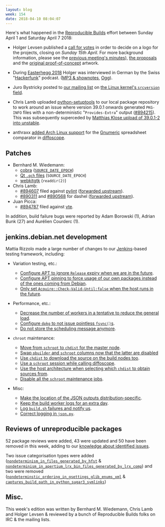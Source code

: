 ```yaml
---
layout: blog
week: 154
date: 2018-04-10 08:04:07
---
```


Here's what happened in the [Reproducible Builds](https://reproducible-builds.org) effort between Sunday April 1 and Saturday April 7 2018:

* Holger Levsen published a [call for votes](https://lists.reproducible-builds.org/pipermail/rb-general/2018-April/000848.html) in order to decide on a logo for the projects, closing on *Sunday 15th April*. For more background information, please see the [previous meeting's minutes](https://lists.reproducible-builds.org/pipermail/rb-general/2018-March/000839.html)), [the proposals](https://demo.identihub.co/project/r-b-logo-voting/) and the [original proof-of-concept](https://wiki.debian.org/ReproducibleBuilds/Logo) artwork.

* During [Easterhegg 2018](https://eh18.easterhegg.eu/) Holger was interviewed in German by the Swiss "[Hackerfunk](https://www.hackerfunk.ch/)" podcast. ([MP3 & shownotes](https://www.hackerfunk.ch/index.php?id=271), [Ogg](https://www.hackerfunk.ch/index.php?id=270)).

* Juro Bystricky posted to [our mailing list](https://lists.reproducible-builds.org/pipermail/rb-general/) on [the Linux kernel's `srcversion` field](https://lists.reproducible-builds.org/pipermail/rb-general/2018-April/000845.html).

* Chris Lamb uploaded [python-setuptools](39.0.1-1.0~reproducible1) to our local package repository to work around an issue where version 39.0.1 onwards generated `PKG-INFO` files with a non-deterministic "`Provides-Extra`" output ([#894215](https://bugs.debian.org/894215)). This was subsequently superceded by [Matthias Klose upload of 39.0.1-2 into unstable](https://tracker.debian.org/news/944926/accepted-python-setuptools-3901-2-source-into-unstable/).

* anthraxx [added Arch Linux support](https://anonscm.debian.org/git/reproducible/diffoscope.git/commit/?id=9e5b7f8) for the [Gnumeric](http://www.gnumeric.org/) spreadsheet comparator in [diffoscope](https://diffoscope.org).


Patches
-------

* Bernhard M. Wiedemann:
  * [cobra](https://github.com/spf13/cobra/pull/667) ([`SOURCE_DATE_EPOCH`](https://reproducible-builds.org/specs/source-date-epoch/))
  * [Qt `.qch` files](https://codereview.qt-project.org/203352) (`SOURCE_DATE_EPOCH`)
  * [webkitgtk](https://build.opensuse.org/request/show/593851) (`readdir(2)`)
* Chris Lamb:
    * [#894607](https://bugs.debian.org/894607) filed against [pylint](https://tracker.debian.org/pkg/pylint) ([forwarded upstream](https://github.com/PyCQA/pylint/pull/1989)).
    * [#890311](https://bugs.debian.org/890311) and [#890568](https://bugs.debian.org/890568) for dashel ([forwarded upstream](https://github.com/aseba-community/dashel/pull/42)).
* Juan Picca:
    * [#894787](https://bugs.debian.org/894787) filed against [vte](https://tracker.debian.org/pkg/vte).

In addition, build failure bugs were reported by Adam Borowski (1), Adrian Bunk (27) and Aurélien Courderc (1).


jenkins.debian.net development
------------------------------

Mattia Rizzolo made a large number of changes to our [Jenkins](https://jenkins.io/)-based testing framework, including:

- Variation testing, etc.:
    - [Configure APT to ignore `Release` expiry when we are in the future](https://anonscm.debian.org/git/qa/jenkins.debian.net.git/commit/?id=f3aba2a9).
    - [Configure APT pinning to force usage of our own packages instead of the ones coming from Debian](https://anonscm.debian.org/git/qa/jenkins.debian.net.git/commit/?id=6d75ff46).
    - [Only set `Acquire::Check-Valid-Until:false` when the host runs in the future](https://anonscm.debian.org/git/qa/jenkins.debian.net.git/commit/?id=a8ee5a00).

- Performance, etc.:
    - [Decrease the number of workers in a tentative to reduce the general load](https://anonscm.debian.org/git/qa/jenkins.debian.net.git/commit/?id=1d8394b6).
    - [Configure `dpkg` to not issue pointless `fsync()`s](https://anonscm.debian.org/git/qa/jenkins.debian.net.git/commit/?id=b89b4781).
    - [Do not store the scheduling message anymore](https://anonscm.debian.org/git/qa/jenkins.debian.net.git/commit/?id=fbe16ad8).

- `chroot` maintenance:
    - [Move from `schroot` to `chdist` for the master node](https://anonscm.debian.org/git/qa/jenkins.debian.net.git/commit/?id=b549df7d).
    - [Swap `pbuilder` and `schroot` columns now that the latter are disabled](https://anonscm.debian.org/git/qa/jenkins.debian.net.git/commit/?id=9603a272)
    - [Use `chdist` to download the source on the build nodes too](https://anonscm.debian.org/git/qa/jenkins.debian.net.git/commit/?id=de52cdaf).
    - [Use a `schroot` session while calling diffoscope](https://anonscm.debian.org/git/qa/jenkins.debian.net.git/commit/?id=40366224).
    - [Use the host architecture when selecting which `chdist` to obtain sources from](https://anonscm.debian.org/git/qa/jenkins.debian.net.git/commit/?id=d62b4253).
    - [Disable all the `schroot` maintenance jobs](https://anonscm.debian.org/git/qa/jenkins.debian.net.git/commit/?id=8912daf2).

- Misc:
    - [Make the location of the JSON outputs distribution-specific](https://anonscm.debian.org/git/qa/jenkins.debian.net.git/commit/?id=a678ef1d).
    - [Keep the build worker logs for an extra day](https://anonscm.debian.org/git/qa/jenkins.debian.net.git/commit/?id=df10b0d2).
    - [Log `build.sh` failures and notify us](https://anonscm.debian.org/git/qa/jenkins.debian.net.git/commit/?id=d6b5858d).
    - [Correct logging in `json.py`](https://anonscm.debian.org/git/qa/jenkins.debian.net.git/commit/?id=d94921d5).



Reviews of unreproducible packages
----------------------------------

52 package reviews were added, 43 were updated and 50 have been removed in this week, adding to our [knowledge about identified issues](https://tests.reproducible-builds.org/debian/index_issues.html).

Two issue categorisation types were added ([`nondeterminism_in_files_generated_by_hfst`](https://anonscm.debian.org/git/reproducible/notes.git/commit/?id=56cda31a) & [`nondeterminism_in_apertium_lrx_bin_files_generated_by_lrx_comp`](https://anonscm.debian.org/git/reproducible/notes.git/commit/?id=8413f233)) and two were removed ([`nondeterminstic_ordering_in_gsettings_glib_enums_xml`](https://anonscm.debian.org/git/reproducible/notes.git/commit/?id=40fd2f51) & [`captures_build_path_in_python_sugar3_symlinks`](https://anonscm.debian.org/git/reproducible/notes.git/commit/?id=28fc9436))


Misc.
-----

This week's edition was written by Bernhard M. Wiedemann, Chris Lamb and Holger Levsen & reviewed by a bunch of Reproducible Builds folks on IRC & the mailing lists.
